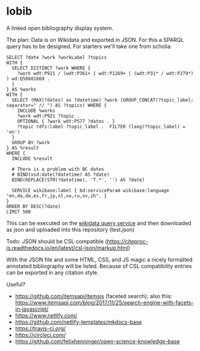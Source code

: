 # lobib
A linked open bibliography display system.

The plan:
Data is on Wikidata and exported in JSON.
For this a SPARQL query has to be designed. For starters we'll take one from scholia:

```sparql
SELECT ?date ?work ?workLabel ?topics
WITH {
  SELECT DISTINCT ?work WHERE {
    ?work wdt:P921 / (wdt:P361+ | wdt:P1269+ | (wdt:P31* / wdt:P279*) ) wd:Q58681669 .
  }
} AS %works
WITH {
  SELECT (MAX(?dates) as ?datetime) ?work (GROUP_CONCAT(?topic_label; separator=" // ") AS ?topics) WHERE {
    INCLUDE %works
    ?work wdt:P921 ?topic . 
    OPTIONAL { ?work wdt:P577 ?dates . }
    ?topic rdfs:label ?topic_label .  FILTER (lang(?topic_label) = 'en')
  }
  GROUP BY ?work
} AS %result
WHERE {
  INCLUDE %result

  # There is a problem with BC dates
  # BIND(xsd:date(?datetime) AS ?date)
  BIND(REPLACE(STR(?datetime), 'T.*', '') AS ?date)

  SERVICE wikibase:label { bd:serviceParam wikibase:language "en,da,de,es,fr,jp,nl,no,ru,sv,zh". }
}
ORDER BY DESC(?date)
LIMIT 500
```

This can be executed on the [wikidata query service](https://query.wikidata.org/) and then downloaded as json and uploaded into this repository (test.json)

Todo: JSON should be CSL compatible (https://citeproc-js.readthedocs.io/en/latest/csl-json/markup.html)

With the JSON file and some HTML, CSS, and JS magic a nicely formatted annotated bibliography will be listed. 
Because of CSL compatibility entries can be exported in any citation style. 


Useful?
* https://github.com/itemsapi/itemsjs (faceted search); also this: https://www.itemsapi.com/blog/2017/11/25/search-engine-with-facets-in-javascript/
* https://www.netlify.com/
* https://github.com/netlify-templates/mkdocs-base
* https://travis-ci.org/
* https://circleci.com/
* https://github.com/felixhenninger/open-science-knowledge-base
